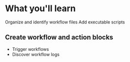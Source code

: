 # What you'll learn
Organize and identify workflow files
Add executable scripts


## Create workflow and action blocks
* Trigger workflows
 * Discover workflow logs
